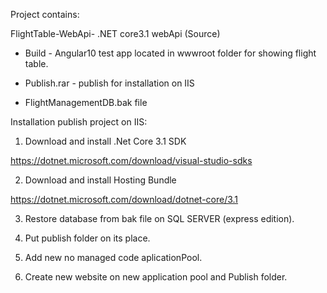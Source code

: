 Project contains:

 FlightTable-WebApi-
.NET core3.1 webApi (Source)

 - Build - Angular10 test app located in wwwroot folder for showing flight table.

 - Publish.rar - publish for installation on IIS 

 - FlightManagementDB.bak file

Installation publish project on IIS:

1. Download  and install .Net Core 3.1 SDK 

https://dotnet.microsoft.com/download/visual-studio-sdks

2. Download and install Hosting Bundle 

https://dotnet.microsoft.com/download/dotnet-core/3.1

3. Restore database from bak file on SQL SERVER (express edition).

4. Put publish folder on its place.

5. Add new no managed code aplicationPool.

6. Create new website on new application pool and Publish folder.
